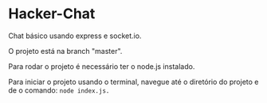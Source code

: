 # Hacker-Chat
Chat básico usando express e socket.io.

O projeto está na branch "master".

Para rodar o projeto é necessário ter o node.js instalado.

Para iniciar o projeto usando o terminal, navegue até o diretório do projeto e de o comando: ``node index.js.``
